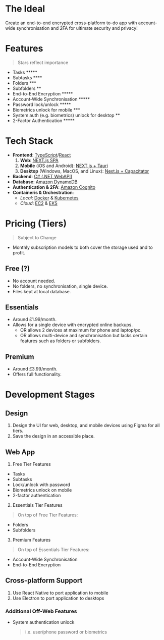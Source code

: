 # The Ideal
Create an end-to-end encrypted cross-platform to-do app with account-wide 
synchronisation and 2FA for ultimate security and privacy!

# Features
> Stars reflect importance
- Tasks *****
- Subtasks ****
- Folders ***
- Subfolders **
- End-to-End Encryption *****
- Account-Wide Synchronisation *****
- Password lock/unlock *****
- Biometrics unlock for mobile ***
- System auth (e.g. biometrics) unlock for desktop **
- 2-Factor Authentication *****

# Tech Stack
- **Frontend**: [TypeScript](https://www.typescriptlang.org/)/[React](https://react.dev/)
  1. **Web**: [NEXT.js SPA](https://nextjs.org/docs/app/guides/single-page-applications)
  2. **Mobile** (iOS and Android): [NEXT.js + Tauri](https://v2.tauri.app/start/frontend/nextjs/)
  3. **Desktop** (Windows, MacOS, and Linux): 
    [Next.js + Capacitator](https://capgo.app/blog/building-a-native-mobile-app-with-nextjs-and-capacitor)
- **Backend**: [C# (.NET WebAPI)](https://dotnet.microsoft.com/en-us/apps/aspnet/apis)
- **Database**: [Amazon DynamoDB](https://aws.amazon.com/dynamodb/)
- **Authentication & 2FA**: [Amazon Cognito](https://aws.amazon.com/cognito/)
- **Containeris & Orchestration**:
  - *Local*: [Docker](https://www.docker.com/) & [Kubernetes](https://kubernetes.io/)
  - *Cloud*: [EC2](https://aws.amazon.com/ec2/) & [EKS](https://aws.amazon.com/eks/)

# Pricing (Tiers)
> Subject to Change
- Monthly subscription models to both cover the storage used and to profit.
## Free (?)
- No account needed.
- No folders, no synchronisation, single device.
- Files kept at local database.
## Essentials
- Around £1.99/month.
- Allows for a single device with encrypted online backups. 
  - OR allows 2 devices at maximum for phone and laptop/pc.
  - OR allows multi-device and synchronisation but lacks certain features such
    as folders or subfolders.
## Premium
- Around £3.99/month.
- Offers full functionality.

# Development Stages
## Design
1. Design the UI for web, desktop, and mobile devices using Figma for all tiers.
2. Save the design in an accessible place.
## Web App
1. Free Tier Features
  - Tasks
  - Subtasks
  - Lock/unlock with password
  - Biometrics unlock on mobile
  - 2-factor authentication
2. Essentials Tier Features
  > On top of Free Tier Features:
  - Folders
  - Subfolders
3. Premium Features
  > On top of Essentials Tier Features:
  - Account-Wide Synchronisation
  - End-to-End Encryption
## Cross-platform Support
1. Use React Native to port application to mobile
2. Use Electron to port application to desktops
### Additional Off-Web Features
- System authentication unlock
  > i.e. user/phone password or biometrics

